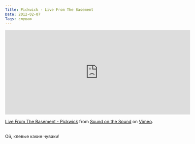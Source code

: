 ```yaml
---
Title: Pickwick - Live From The Basement
Date: 2012-02-07
Tags: слушаю
---
```


<div class="text"><iframe src="http://player.vimeo.com/video/18947549?title=0&amp;byline=0&amp;portrait=0" width="601" height="274" frameborder="0" webkitallowfullscreen="webkitallowfullscreen" mozallowfullscreen="mozallowfullscreen" allowfullscreen="allowfullscreen"></iframe><p><a href="http://vimeo.com/18947549">Live From The Basement - Pickwick</a> from <a href="http://vimeo.com/soundonthesound">Sound on the Sound</a> on <a href="http://vimeo.com">Vimeo</a>.</p><br />
Ой, клевые какие чуваки!</div>